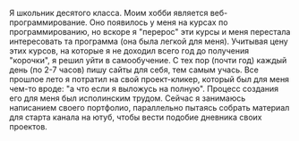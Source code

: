Я школьник десятого класса. Моим хобби является веб-программирование. Оно появилось у меня на курсах по программированию, но вскоре я "перерос" эти курсы и меня перестала интересовать та программа (она была легкой для меня). Учитывая цену этих курсов, на которые я не доходил всего год до получения "корочки", я решил уйти в самообучение. С тех пор (почти год) каждый день (по 2-7 часов) пишу сайты для себя, тем самым учась. Все прошлое лето я потратил на свой проект-кликер, который был для меня чем-то вроде: "а что если я выложусь на полную".  Процесс создания его для меня был исполинским трудом. Сейчас я занимаюсь написанием своего портфолио, параллельно пытаясь собрать материал для старта канала на ютуб, чтобы вести подобие дневника своих проектов.
    